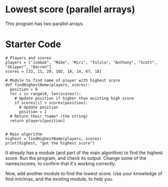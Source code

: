# Lowest score (parallel arrays)

This program has two parallel arrays.

# Starter Code
```
# Players and scores
players = ["Jimbob", "Mike", "Miri", "Tulula", "Anthony", "Scott", "Skipper", "Darren"]
scores = [33, 11, 29, 102, 18, 14, 67, 18]

# Module to find name of player with highest score
def findHighestName(players, scores):
  position = 0
  for i in range(0, len(scores)):
    # Update position if higher than existing high score
    if scores[i] > scores[position]:
      # Update position
      position = i
  # Return their *name* (the string)
  return players[position]


# Main algorithm
highest = findHighestName(players, scores)
print(highest, "got the highest score")

```

It already has a module (and part of the main algorithm) to find the highest score. Run the program, and check its output. Change some of the names/scores, to confirm that it's working correctly.

Now, add another module to find the lowest score. Use your knowledge of find min/max, and the existing module, to help you.

